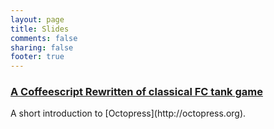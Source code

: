 ```yaml
---
layout: page
title: Slides
comments: false
sharing: false
footer: true
---
```

<h3 class="project">
  <a href="./slides/a-coffeescript-rewritten-of-classical-fc-tank-game.html">A Coffeescript Rewritten of classical FC tank game</a>
</h3>
A short introduction to [Octopress](http://octopress.org).
